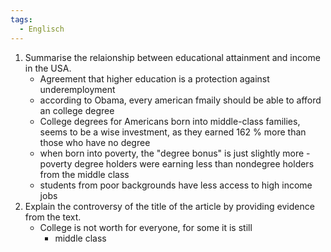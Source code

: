 ```yaml
---
tags:
  - Englisch
---
```


1. Summarise the relaionship between educational attainment and income in the USA.
	- Agreement that higher education is a protection against underemployment
	- according to Obama, every american fmaily should be able to afford an college degree
	- College degrees for Americans born into middle-class families, seems to be a wise investment, as they earned 162 % more than those who have no degree
	- when born into poverty, the "degree bonus" is just slightly more
		  - poverty degree holders were earning less than nondegree holders from the middle class
	- students from poor backgrounds have less access to high income jobs
2. Explain the controversy of the title of the article by providing evidence from the text.
	- College is not worth for everyone, for some it is still
		- middle class